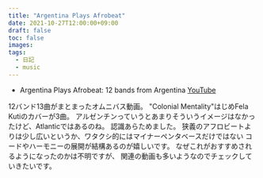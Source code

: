 ```yaml
---
title: "Argentina Plays Afrobeat"
date: 2021-10-27T12:00:00+09:00
draft: false
toc: false
images:
tags:
  - 日記
  - music
---
```


* Argentina Plays Afrobeat: 12 bands from Argentina [YouTube](https://www.youtube.com/watch?v=sYZhMaOPqjM&t=14s)

12バンド13曲がまとまったオムニバス動画。
"Colonial Mentality"はじめFela Kutiのカバーが3曲。
アルゼンチンっていうとあまりそういうイメージはなかったけど、Atlanticではあるのね。
認識あらためました。
狭義のアフロビートよりは少し広いというか、ワタクシ的にはマイナーペンタベースだけではない
コードやハーモニーの展開が結構あるのが嬉しいです。
なぜこれがおすすめされるようになったのかは不明ですが、
関連の動画も多いようなのでチェックしていきたいです。
